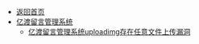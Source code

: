 - [返回首页](/)
- [亿渡留言管理系统](亿渡留言管理系统/)
  - [亿渡留言管理系统uploadimg存在任意文件上传漏洞](亿渡留言管理系统/亿渡留言管理系统uploadimg存在任意文件上传漏洞.md)
